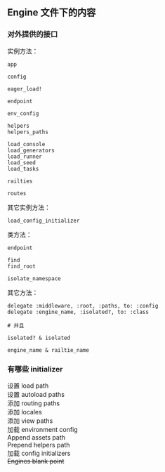 ## Engine 文件下的内容

### 对外提供的接口

实例方法：

```
app

config

eager_load!

endpoint

env_config

helpers
helpers_paths

load_console
load_generators
load_runner
load_seed
load_tasks

railties

routes
```

其它实例方法：

```
load_config_initializer
```

类方法：

```
endpoint

find
find_root

isolate_namespace
```

其它方法：

```
delegate :middleware, :root, :paths, to: :config
delegate :engine_name, :isolated?, to: :class

# 并且

isolated? & isolated

engine_name & railtie_name
```

### 有哪些 initializer

设置 load path  
设置 autoload paths  
添加 routing paths  
添加 locales  
添加 view paths  
加载 environment config  
Append assets path  
Prepend helpers path  
加载 config initializers  
~~Engines blank point~~
